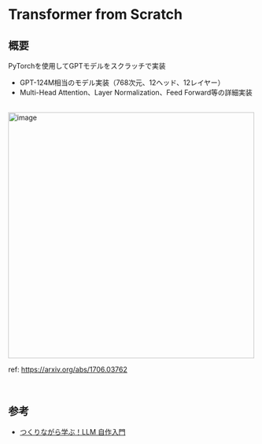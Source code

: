 # Transformer from Scratch

## 概要
PyTorchを使用してGPTモデルをスクラッチで実装

- GPT-124M相当のモデル実装（768次元、12ヘッド、12レイヤー）
- Multi-Head Attention、Layer Normalization、Feed Forward等の詳細実装

<br/>

<img width="500" alt="image" src="https://github.com/user-attachments/assets/950abf54-2317-48bc-99a2-3ab97063e58b" />

ref: https://arxiv.org/abs/1706.03762

<br/>

## 参考
- [つくりながら学ぶ！LLM 自作入門](https://book.mynavi.jp/ec/products/detail/id=146901)
